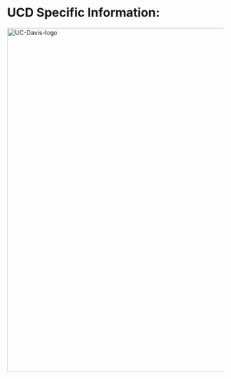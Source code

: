 # UCD Specific Information: 
<img src="https://github.com/user-attachments/assets/d0f7638c-680d-436d-b0e6-bda38ff423e3" alt="UC-Davis-logo" width="800"/>
